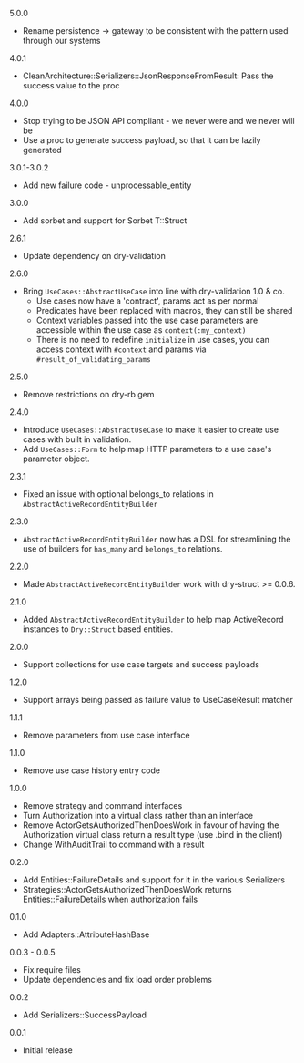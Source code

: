 5.0.0

  * Rename persistence -> gateway to be consistent with the pattern used through our systems

4.0.1

  * CleanArchitecture::Serializers::JsonResponseFromResult: Pass the success value to the proc

4.0.0

  * Stop trying to be JSON API compliant - we never were and we never will be
  * Use a proc to generate success payload, so that it can be lazily generated

3.0.1-3.0.2

  * Add new failure code - unprocessable_entity

3.0.0

  * Add sorbet and support for Sorbet T::Struct

2.6.1

  * Update dependency on dry-validation

2.6.0

  * Bring `UseCases::AbstractUseCase` into line with dry-validation 1.0 & co.
    * Use cases now have a 'contract', params act as per normal
    * Predicates have been replaced with macros, they can still be shared
    * Context variables passed into the use case parameters are accessible within the use case as `context(:my_context)`
    * There is no need to redefine `initialize` in use cases, you can access context with `#context` and params via `#result_of_validating_params`

2.5.0

  * Remove restrictions on dry-rb gem

2.4.0

  * Introduce `UseCases::AbstractUseCase` to make it easier to create use cases with built in
    validation.
  * Add `UseCases::Form` to help map HTTP parameters to a use case's parameter object.

2.3.1

  * Fixed an issue with optional belongs_to relations in `AbstractActiveRecordEntityBuilder`

2.3.0

  * `AbstractActiveRecordEntityBuilder` now has a DSL for streamlining the use of builders for `has_many` and `belongs_to` relations.

2.2.0

  * Made `AbstractActiveRecordEntityBuilder` work with dry-struct >= 0.0.6.

2.1.0

  * Added `AbstractActiveRecordEntityBuilder` to help map ActiveRecord instances to `Dry::Struct` based entities.

2.0.0

  * Support collections for use case targets and success payloads

1.2.0

  * Support arrays being passed as failure value to UseCaseResult matcher

1.1.1

  * Remove parameters from use case interface

1.1.0

  * Remove use case history entry code

1.0.0

  * Remove strategy and command interfaces
  * Turn Authorization into a virtual class rather than an interface
  * Remove ActorGetsAuthorizedThenDoesWork in favour of having the Authorization virtual class
    return a result type (use .bind in the client)
  * Change WithAuditTrail to command with a result

0.2.0

  * Add Entities::FailureDetails and support for it in the various Serializers
  * Strategies::ActorGetsAuthorizedThenDoesWork returns Entities::FailureDetails when authorization
    fails

0.1.0

  * Add Adapters::AttributeHashBase

0.0.3 - 0.0.5

  * Fix require files
  * Update dependencies and fix load order problems

0.0.2

  * Add Serializers::SuccessPayload

0.0.1

  * Initial release

